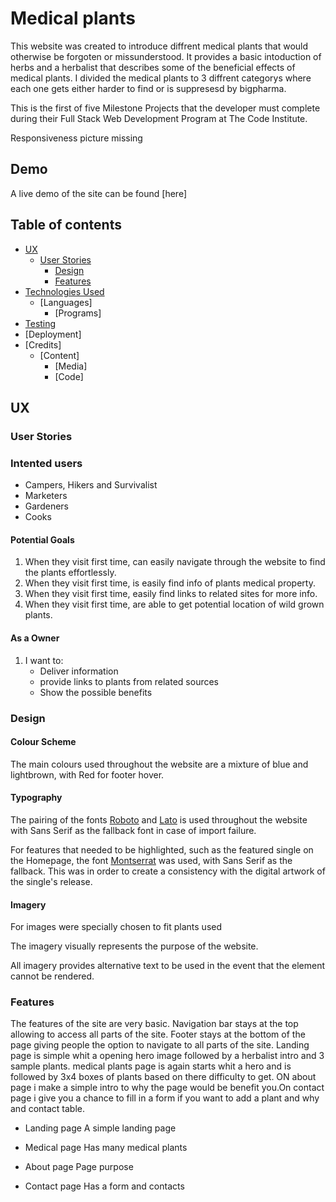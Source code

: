# Medical plants

This website was created to introduce diffrent medical plants that would otherwise be forgoten or missunderstood. It provides a basic intoduction of herbs and a herbalist that describes some of the beneficial effects of medical plants. I divided the medical plants to 3 diffrent categorys where each one gets either harder to find or is suppresesd by bigpharma.

This is the first of five Milestone Projects that the developer must complete during their Full Stack Web Development Program at The Code Institute.

Responsiveness picture missing

## Demo

A live demo of the site can be found  [here]

## Table of contents

- [UX](#UX)
  - [User Stories](#User-Stories)
    - [Design](#Design)
    - [Features](#Features)
- [Technologies Used](#Technologies-Used)
  - [Languages]
    - [Programs]
- [Testing](#Testing)
- [Deployment]
- [Credits]
  - [Content]
    - [Media]
    - [Code]

## UX

### User Stories

### Intented users

- Campers, Hikers and Survivalist
- Marketers
- Gardeners
- Cooks

#### Potential Goals

1. When they visit first time, can easily navigate through the website to find the plants effortlessly.
2. When they visit first time, is easily find info of plants medical property.
3. When they visit first time, easily find links to related sites for more info.
4. When they visit first time, are able to get potential location of wild grown plants.

#### As a Owner

1. I want to:
     - Deliver information
     - provide links to plants from related sources
     - Show the possible benefits

### Design

#### Colour Scheme

The main colours used throughout the website are a mixture of blue and lightbrown, with Red for footer hover.

#### Typography

The pairing of the fonts [Roboto](https://fonts.google.com/specimen/Roboto "Link to Roboto Google Font") and [Lato](https://fonts.google.com/specimen/Lato "Link to Lato Google Font") is used throughout the website with Sans Serif as the fallback font in case of import failure.

For features that needed to be highlighted, such as the featured single on the Homepage, the font [Montserrat](https://fonts.google.com/specimen/Montserrat "Link to Montserrat Google Font") was used, with Sans Serif as the fallback. This was in order to create a consistency with the digital artwork of the single's release.

#### Imagery

For images were specially chosen to fit plants used

The imagery  visually represents the purpose of the website.

All imagery provides alternative text to be used in the event that the element cannot be rendered.

### Features

The features of the site are very basic. Navigation bar stays at the top allowing to access all parts of the site. Footer stays at the bottom of the page giving people the option to navigate to all parts of the site. Landing page is simple whit a opening hero image followed by a herbalist intro and 3 sample plants. medical plants page is again starts whit a hero and is followed by 3x4 boxes of plants based on there difficulty to get. ON about page i make a simple intro to why the page would be benefit you.On contact page i give you a chance to fill in a form if you want to add a plant and why and contact table.

- Landing page
A simple landing page

- Medical page
Has many medical plants

- About page
Page purpose

- Contact page
Has a form and contacts
